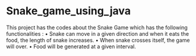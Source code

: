 # Snake_game_using_java
This project has the codes about the Snake Game which has the following functionalities :  • Snake can move in a given direction and when it eats the food, the length of snake increases.  • When snake crosses itself, the game will over.  • Food will be generated at a given interval.
